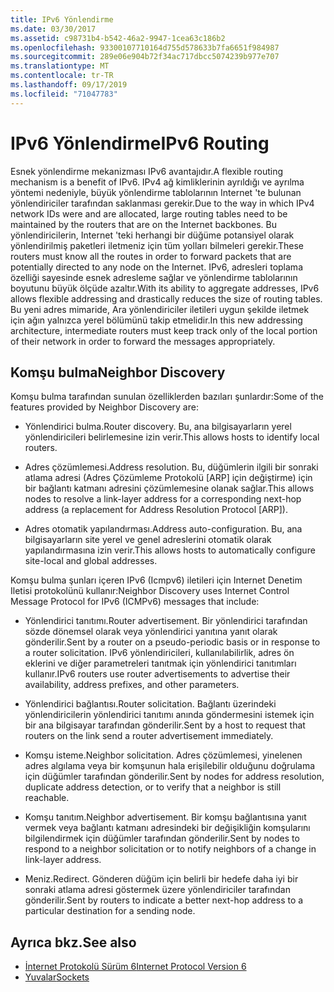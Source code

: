 ```yaml
---
title: IPv6 Yönlendirme
ms.date: 03/30/2017
ms.assetid: c98731b4-b542-46a2-9947-1cea63c186b2
ms.openlocfilehash: 93300107710164d755d578633b7fa6651f984987
ms.sourcegitcommit: 289e06e904b72f34ac717dbcc5074239b977e707
ms.translationtype: MT
ms.contentlocale: tr-TR
ms.lasthandoff: 09/17/2019
ms.locfileid: "71047783"
---
```

# <a name="ipv6-routing"></a><span data-ttu-id="f1176-102">IPv6 Yönlendirme</span><span class="sxs-lookup"><span data-stu-id="f1176-102">IPv6 Routing</span></span>
<span data-ttu-id="f1176-103">Esnek yönlendirme mekanizması IPv6 avantajıdır.</span><span class="sxs-lookup"><span data-stu-id="f1176-103">A flexible routing mechanism is a benefit of IPv6.</span></span> <span data-ttu-id="f1176-104">IPv4 ağ kimliklerinin ayrıldığı ve ayrılma yöntemi nedeniyle, büyük yönlendirme tablolarının Internet 'te bulunan yönlendiriciler tarafından saklanması gerekir.</span><span class="sxs-lookup"><span data-stu-id="f1176-104">Due to the way in which IPv4 network IDs were and are allocated, large routing tables need to be maintained by the routers that are on the Internet backbones.</span></span> <span data-ttu-id="f1176-105">Bu yönlendiricilerin, Internet 'teki herhangi bir düğüme potansiyel olarak yönlendirilmiş paketleri iletmeniz için tüm yolları bilmeleri gerekir.</span><span class="sxs-lookup"><span data-stu-id="f1176-105">These routers must know all the routes in order to forward packets that are potentially directed to any node on the Internet.</span></span> <span data-ttu-id="f1176-106">IPv6, adresleri toplama özelliği sayesinde esnek adresleme sağlar ve yönlendirme tablolarının boyutunu büyük ölçüde azaltır.</span><span class="sxs-lookup"><span data-stu-id="f1176-106">With its ability to aggregate addresses, IPv6 allows flexible addressing and drastically reduces the size of routing tables.</span></span> <span data-ttu-id="f1176-107">Bu yeni adres mimaride, Ara yönlendiriciler iletileri uygun şekilde iletmek için ağın yalnızca yerel bölümünü takip etmelidir.</span><span class="sxs-lookup"><span data-stu-id="f1176-107">In this new addressing architecture, intermediate routers must keep track only of the local portion of their network in order to forward the messages appropriately.</span></span>  
  
## <a name="neighbor-discovery"></a><span data-ttu-id="f1176-108">Komşu bulma</span><span class="sxs-lookup"><span data-stu-id="f1176-108">Neighbor Discovery</span></span>  
 <span data-ttu-id="f1176-109">Komşu bulma tarafından sunulan özelliklerden bazıları şunlardır:</span><span class="sxs-lookup"><span data-stu-id="f1176-109">Some of the features provided by Neighbor Discovery are:</span></span>  
  
- <span data-ttu-id="f1176-110">Yönlendirici bulma.</span><span class="sxs-lookup"><span data-stu-id="f1176-110">Router discovery.</span></span> <span data-ttu-id="f1176-111">Bu, ana bilgisayarların yerel yönlendiricileri belirlemesine izin verir.</span><span class="sxs-lookup"><span data-stu-id="f1176-111">This allows hosts to identify local routers.</span></span>  
  
- <span data-ttu-id="f1176-112">Adres çözümlemesi.</span><span class="sxs-lookup"><span data-stu-id="f1176-112">Address resolution.</span></span> <span data-ttu-id="f1176-113">Bu, düğümlerin ilgili bir sonraki atlama adresi (Adres Çözümleme Protokolü [ARP] için değiştirme) için bir bağlantı katmanı adresini çözümlemesine olanak sağlar.</span><span class="sxs-lookup"><span data-stu-id="f1176-113">This allows nodes to resolve a link-layer address for a corresponding next-hop address (a replacement for Address Resolution Protocol [ARP]).</span></span>  
  
- <span data-ttu-id="f1176-114">Adres otomatik yapılandırması.</span><span class="sxs-lookup"><span data-stu-id="f1176-114">Address auto-configuration.</span></span> <span data-ttu-id="f1176-115">Bu, ana bilgisayarların site yerel ve genel adreslerini otomatik olarak yapılandırmasına izin verir.</span><span class="sxs-lookup"><span data-stu-id="f1176-115">This allows hosts to automatically configure site-local and global addresses.</span></span>  
  
 <span data-ttu-id="f1176-116">Komşu bulma şunları içeren IPv6 (Icmpv6) iletileri için Internet Denetim Iletisi protokolünü kullanır:</span><span class="sxs-lookup"><span data-stu-id="f1176-116">Neighbor Discovery uses Internet Control Message Protocol for IPv6 (ICMPv6) messages that include:</span></span>  
  
- <span data-ttu-id="f1176-117">Yönlendirici tanıtımı.</span><span class="sxs-lookup"><span data-stu-id="f1176-117">Router advertisement.</span></span> <span data-ttu-id="f1176-118">Bir yönlendirici tarafından sözde dönemsel olarak veya yönlendirici yanıtına yanıt olarak gönderilir.</span><span class="sxs-lookup"><span data-stu-id="f1176-118">Sent by a router on a pseudo-periodic basis or in response to a router solicitation.</span></span> <span data-ttu-id="f1176-119">IPv6 yönlendiricileri, kullanılabilirlik, adres ön eklerini ve diğer parametreleri tanıtmak için yönlendirici tanıtımları kullanır.</span><span class="sxs-lookup"><span data-stu-id="f1176-119">IPv6 routers use router advertisements to advertise their availability, address prefixes, and other parameters.</span></span>  
  
- <span data-ttu-id="f1176-120">Yönlendirici bağlantısı.</span><span class="sxs-lookup"><span data-stu-id="f1176-120">Router solicitation.</span></span> <span data-ttu-id="f1176-121">Bağlantı üzerindeki yönlendiricilerin yönlendirici tanıtımı anında göndermesini istemek için bir ana bilgisayar tarafından gönderilir.</span><span class="sxs-lookup"><span data-stu-id="f1176-121">Sent by a host to request that routers on the link send a router advertisement immediately.</span></span>  
  
- <span data-ttu-id="f1176-122">Komşu isteme.</span><span class="sxs-lookup"><span data-stu-id="f1176-122">Neighbor solicitation.</span></span> <span data-ttu-id="f1176-123">Adres çözümlemesi, yinelenen adres algılama veya bir komşunun hala erişilebilir olduğunu doğrulama için düğümler tarafından gönderilir.</span><span class="sxs-lookup"><span data-stu-id="f1176-123">Sent by nodes for address resolution, duplicate address detection, or to verify that a neighbor is still reachable.</span></span>  
  
- <span data-ttu-id="f1176-124">Komşu tanıtım.</span><span class="sxs-lookup"><span data-stu-id="f1176-124">Neighbor advertisement.</span></span> <span data-ttu-id="f1176-125">Bir komşu bağlantısına yanıt vermek veya bağlantı katmanı adresindeki bir değişikliğin komşularını bilgilendirmek için düğümler tarafından gönderilir.</span><span class="sxs-lookup"><span data-stu-id="f1176-125">Sent by nodes to respond to a neighbor solicitation or to notify neighbors of a change in link-layer address.</span></span>  
  
- <span data-ttu-id="f1176-126">Meniz.</span><span class="sxs-lookup"><span data-stu-id="f1176-126">Redirect.</span></span> <span data-ttu-id="f1176-127">Gönderen düğüm için belirli bir hedefe daha iyi bir sonraki atlama adresi göstermek üzere yönlendiriciler tarafından gönderilir.</span><span class="sxs-lookup"><span data-stu-id="f1176-127">Sent by routers to indicate a better next-hop address to a particular destination for a sending node.</span></span>  
  
## <a name="see-also"></a><span data-ttu-id="f1176-128">Ayrıca bkz.</span><span class="sxs-lookup"><span data-stu-id="f1176-128">See also</span></span>

- [<span data-ttu-id="f1176-129">İnternet Protokolü Sürüm 6</span><span class="sxs-lookup"><span data-stu-id="f1176-129">Internet Protocol Version 6</span></span>](internet-protocol-version-6.md)
- [<span data-ttu-id="f1176-130">Yuvalar</span><span class="sxs-lookup"><span data-stu-id="f1176-130">Sockets</span></span>](sockets.md)

